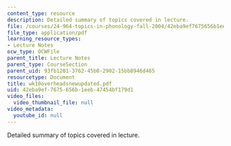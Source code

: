 ```yaml
---
content_type: resource
description: Detailed summary of topics covered in lecture.
file: /courses/24-964-topics-in-phonology-fall-2004/42eba9ef7675656b1eeb47454bf179d1_wk10overheadsnewupdated.pdf
file_type: application/pdf
learning_resource_types:
- Lecture Notes
ocw_type: OCWFile
parent_title: Lecture Notes
parent_type: CourseSection
parent_uid: 93fb1201-3762-45b0-2902-15bb8946d465
resourcetype: Document
title: wk10overheadsnewupdated.pdf
uid: 42eba9ef-7675-656b-1eeb-47454bf179d1
video_files:
  video_thumbnail_file: null
video_metadata:
  youtube_id: null
---
```

Detailed summary of topics covered in lecture.

